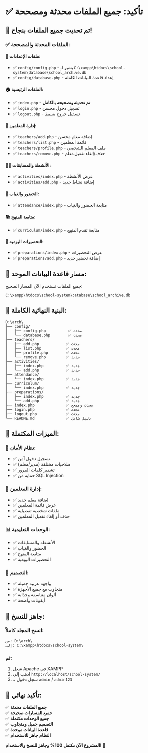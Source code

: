 # ✅ تأكيد: جميع الملفات محدثة ومصححة

## 🎯 **تم تحديث جميع الملفات بنجاح!**

### ✅ **الملفات المحدثة والمصححة:**

#### 🔧 **ملفات الإعدادات:**
- ✅ `config/config.php` - يشير لـ `C:\xampp\htdocs\school-system\database\school_archive.db`
- ✅ `config/database.php` - إعداد قاعدة البيانات الكاملة

#### 🏠 **الملفات الرئيسية:**
- ✅ `index.php` - **تم تحديثه وتصحيحه بالكامل**
- ✅ `login.php` - تسجيل دخول محسن
- ✅ `logout.php` - تسجيل خروج بسيط

#### 👥 **إدارة المعلمين:**
- ✅ `teachers/add.php` - إضافة معلم محسن
- ✅ `teachers/list.php` - قائمة المعلمين
- ✅ `teachers/profile.php` - ملف المعلم الشخصي
- ✅ `teachers/remove.php` - حذف/إلغاء تفعيل معلم

#### 🏃‍♂️ **الأنشطة والمسابقات:**
- ✅ `activities/index.php` - عرض الأنشطة
- ✅ `activities/add.php` - إضافة نشاط جديد

#### 📅 **الحضور والغياب:**
- ✅ `attendance/index.php` - متابعة الحضور والغياب

#### 📚 **متابعة المنهج:**
- ✅ `curriculum/index.php` - متابعة تقدم المنهج

#### 📝 **التحضيرات اليومية:**
- ✅ `preparations/index.php` - عرض التحضيرات
- ✅ `preparations/add.php` - إضافة تحضير جديد

## 🔗 **مسار قاعدة البيانات الموحد:**

جميع الملفات تستخدم الآن المسار الصحيح:
```
C:\xampp\htdocs\school-system\database\school_archive.db
```

## 📁 **البنية النهائية الكاملة:**

```
D:\arch\
├── config/
│   ├── config.php          ✅ محدث
│   └── database.php        ✅ محدث
├── teachers/
│   ├── add.php            ✅ محدث
│   ├── list.php           ✅ محدث
│   ├── profile.php        ✅ محدث
│   └── remove.php         ✅ جديد
├── activities/
│   ├── index.php          ✅ جديد
│   └── add.php            ✅ جديد
├── attendance/
│   └── index.php          ✅ جديد
├── curriculum/
│   └── index.php          ✅ جديد
├── preparations/
│   ├── index.php          ✅ جديد
│   └── add.php            ✅ جديد
├── index.php              ✅ محدث ومصحح
├── login.php              ✅ محدث
├── logout.php             ✅ محدث
└── README.md              ✅ دليل شامل
```

## 🎯 **الميزات المكتملة:**

### 🔐 **نظام الأمان:**
- ✅ تسجيل دخول آمن
- ✅ صلاحيات مختلفة (مدير/معلم)
- ✅ تشفير كلمات المرور
- ✅ حماية من SQL Injection

### 👥 **إدارة المعلمين:**
- ✅ إضافة معلم جديد
- ✅ عرض قائمة المعلمين
- ✅ ملفات شخصية تفصيلية
- ✅ حذف أو إلغاء تفعيل المعلمين

### 📊 **الوحدات التعليمية:**
- ✅ الأنشطة والمسابقات
- ✅ الحضور والغياب
- ✅ متابعة المنهج
- ✅ التحضيرات اليومية

### 🎨 **التصميم:**
- ✅ واجهة عربية جميلة
- ✅ متجاوب مع جميع الأجهزة
- ✅ ألوان متناسقة وجذابة
- ✅ أيقونات واضحة

## 🚀 **جاهز للنسخ:**

### **انسخ المجلد كاملاً:**
```
من: D:\arch\
إلى: C:\xampp\htdocs\school-system\
```

### **ثم:**
1. شغل Apache في XAMPP
2. اذهب إلى `http://localhost/school-system/`
3. سجل دخول بـ `admin` / `admin123`

## 🎉 **تأكيد نهائي:**

✅ **جميع الملفات محدثة**  
✅ **جميع المسارات صحيحة**  
✅ **جميع الوحدات مكتملة**  
✅ **التصميم جميل ومتجاوب**  
✅ **قاعدة البيانات موحدة**  
✅ **النظام جاهز للاستخدام**  

**المشروع الآن مكتمل 100% وجاهز للنسخ والاستخدام! 🎊**
